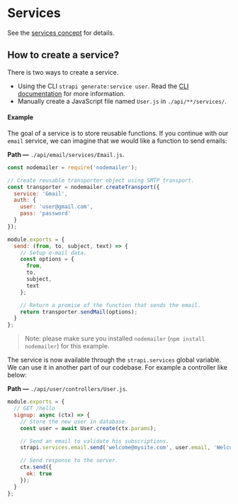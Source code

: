# Services

See the [services concept](../concepts/concepts.md#services) for details.

## How to create a service?

There is two ways to create a service.
 - Using the CLI `strapi generate:service user`. Read the [CLI documentation](./cli/CLI.md) for more information.
 - Manually create a JavaScript file named `User.js` in `./api/**/services/`.

#### Example

The goal of a service is to store reusable functions. If you continue with our `email` service, we can imagine that we would like a function to send emails:

**Path —** `./api/email/services/Email.js`.
```js
const nodemailer = require('nodemailer');

// Create reusable transporter object using SMTP transport.
const transporter = nodemailer.createTransport({
  service: 'Gmail',
  auth: {
    user: 'user@gmail.com',
    pass: 'password'
  }
});

module.exports = {
  send: (from, to, subject, text) => {  
    // Setup e-mail data.
    const options = {
      from,
      to,
      subject,
      text
    };

    // Return a promise of the function that sends the email.
    return transporter.sendMail(options);
  }
};
```

> Note: please make sure you installed `nodemailer` (`npm install nodemailer`) for this example.

The service is now available through the `strapi.services` global variable. We can use it in another part of our codebase. For example a controller like below:

**Path —** `./api/user/controllers/User.js`.
```js
module.exports = {
  // GET /hello
  signup: async (ctx) => {
    // Store the new user in database.
    const user = await User.create(ctx.params);

    // Send an email to validate his subscriptions.
    strapi.services.email.send('welcome@mysite.com', user.email, 'Welcome', '...');

    // Send response to the server.
    ctx.send({
      ok: true
    });
  }
};
```
